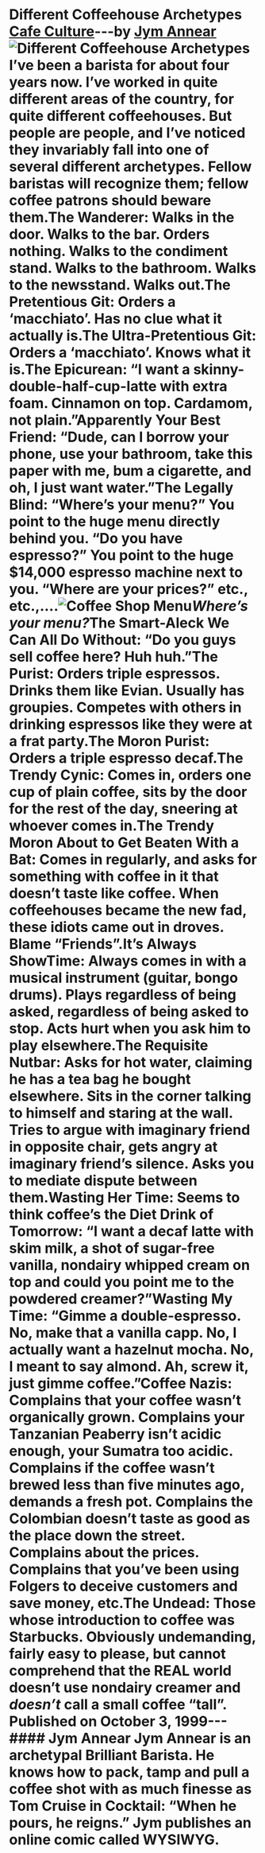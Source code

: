 # Different Coffeehouse Archetypes [Cafe Culture](https://ineedcoffee.com/section/cafe-culture/)---by [Jym Annear](https://ineedcoffee.com/by/jym-annear/)![Different Coffeehouse Archetypes](https://ineedcoffee.com/images/posts/different-coffeehouse-archetypes/coffee-shop-menu1.jpg) I’ve been a barista for about four years now. I’ve worked in quite different areas of the country, for quite different coffeehouses. But people are people, and I’ve noticed they invariably fall into one of several different archetypes. Fellow baristas will recognize them; fellow coffee patrons should beware them.**The Wanderer**: Walks in the door. Walks to the bar. Orders nothing. Walks to the condiment stand. Walks to the bathroom. Walks to the newsstand. Walks out.**The Pretentious Git**: Orders a ‘macchiato’. Has no clue what it actually is.**The Ultra-Pretentious Git**: Orders a ‘macchiato’. Knows what it is.**The Epicurean**: “I want a skinny-double-half-cup-latte with extra foam. Cinnamon on top. Cardamom, not plain.”**Apparently Your Best Friend**: “Dude, can I borrow your phone, use your bathroom, take this paper with me, bum a cigarette, and oh, I just want water.”**The Legally Blind**: “Where’s your menu?” You point to the huge menu directly behind you. “Do you have espresso?” You point to the huge $14,000 espresso machine next to you. “Where are your prices?” etc., etc.,….![Coffee Shop Menu](https://ineedcoffee.com/assets/coffee-shop-menu1.CJedV_tM_wSYh0.webp)_Where’s your menu?_**The Smart-Aleck We Can All Do Without**: “Do you guys sell coffee here? Huh huh.”**The Purist**: Orders triple espressos. Drinks them like Evian. Usually has groupies. Competes with others in drinking espressos like they were at a frat party.**The Moron Purist**: Orders a triple espresso decaf.**The Trendy Cynic**: Comes in, orders one cup of plain coffee, sits by the door for the rest of the day, sneering at whoever comes in.**The Trendy Moron About to Get Beaten With a Bat**: Comes in regularly, and asks for something with coffee in it that doesn’t taste like coffee. When coffeehouses became the new fad, these idiots came out in droves. Blame “Friends”.**It’s Always ShowTime**: Always comes in with a musical instrument (guitar, bongo drums). Plays regardless of being asked, regardless of being asked to stop. Acts hurt when you ask him to play elsewhere.**The Requisite Nutbar**: Asks for hot water, claiming he has a tea bag he bought elsewhere. Sits in the corner talking to himself and staring at the wall. Tries to argue with imaginary friend in opposite chair, gets angry at imaginary friend’s silence. Asks you to mediate dispute between them.**Wasting Her Time**: Seems to think coffee’s the Diet Drink of Tomorrow: “I want a decaf latte with skim milk, a shot of sugar-free vanilla, nondairy whipped cream on top and could you point me to the powdered creamer?”**Wasting My Time**: “Gimme a double-espresso. No, make that a vanilla capp. No, I actually want a hazelnut mocha. No, I meant to say almond. Ah, screw it, just gimme coffee.”**Coffee Nazis**: Complains that your coffee wasn’t organically grown. Complains your Tanzanian Peaberry isn’t acidic enough, your Sumatra too acidic. Complains if the coffee wasn’t brewed less than five minutes ago, demands a fresh pot. Complains the Colombian doesn’t taste as good as the place down the street. Complains about the prices. Complains that you’ve been using Folgers to deceive customers and save money, etc.**The Undead**: Those whose introduction to coffee was Starbucks. Obviously undemanding, fairly easy to please, but cannot comprehend that the REAL world doesn’t use nondairy creamer and *doesn’t* call a small coffee “tall”. Published on October 3, 1999--- #### Jym Annear Jym Annear is an archetypal Brilliant Barista. He knows how to pack, tamp and pull a coffee shot with as much finesse as Tom Cruise in Cocktail: “When he pours, he reigns.” Jym publishes an online comic called WYSIWYG.